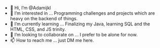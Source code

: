 - 👋 Hi, I’m @Adamijkl
- 👀 I’m interested in ... Programming challenges and projects which are heavy on the backend of things.
- 🌱 I’m currently learning ... Finalizing my Java, learning SQL and the HTML, CSS, and JS trinity.
- 💞️ I’m looking to collaborate on ... I prefer to be alone for now.
- 📫 How to reach me ... just DM me here.

<!---
Adamijkl/Adamijkl is a ✨ special ✨ repository because its `README.md` (this file) appears on your GitHub profile.
You can click the Preview link to take a look at your changes.
--->
